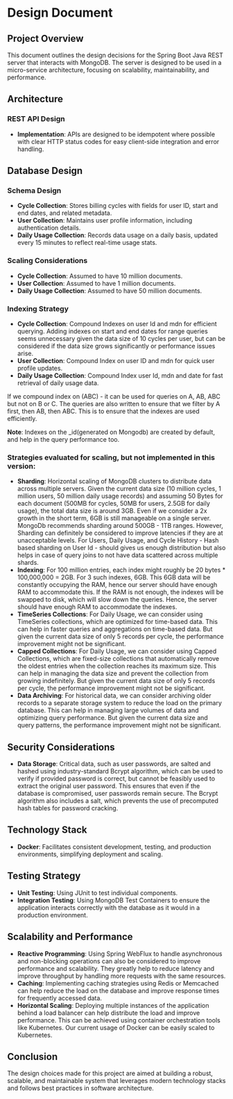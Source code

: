 # Design Document

## Project Overview

This document outlines the design decisions for the Spring Boot Java REST server that interacts with MongoDB. The server is designed to be used in a micro-service architecture, focusing on scalability, maintainability, and performance.

## Architecture

### REST API Design

- **Implementation**: APIs are designed to be idempotent where possible with clear HTTP status codes for easy client-side integration and error handling.

## Database Design

### Schema Design

- **Cycle Collection**: Stores billing cycles with fields for user ID, start and end dates, and related metadata.
- **User Collection**: Maintains user profile information, including authentication details.
- **Daily Usage Collection**: Records data usage on a daily basis, updated every 15 minutes to reflect real-time usage stats.

### Scaling Considerations

- **Cycle Collection**: Assumed to have 10 million documents.
- **User Collection**: Assumed to have 1 million documents.
- **Daily Usage Collection**: Assumed to have 50 million documents.

### Indexing Strategy
- **Cycle Collection**: Compound Indexes on user Id and mdn for efficient querying. Adding indexes on start and end dates for range queries seems unnecessary given the data size of 10 cycles per user, but can be considered if the data size grows significantly or performance issues arise.
- **User Collection**: Compound Index on user ID and mdn for quick user profile updates.
- **Daily Usage Collection**: Compound Index user Id, mdn and date for fast retrieval of daily usage data.

If we compound index on (ABC) - it can be used for queries on A, AB, ABC but not on B or C. The queries are also written to ensure that we filter by A first, then AB, then ABC. This is to ensure that the indexes are used efficiently.

**Note**: Indexes on the _id(generated on Mongodb) are created by default, and help in the query performance too.

### Strategies evaluated for scaling, but not implemented in this version:

- **Sharding**: Horizontal scaling of MongoDB clusters to distribute data across multiple servers.
Given the current data size (10 million cycles, 1 million users, 50 million daily usage records) and assuming 50 Bytes for each document (500MB for cycles, 50MB for users, 2.5GB for daily usage), the total data size is around 3GB. Even if we consider a 2x growth in the short term, 6GB is still manageable on a single server. MongoDb recommends sharding around 500GB - 1TB ranges. However, Sharding can definitely be considered to improve latencies if they are at unacceptable levels.
For Users, Daily Usage, and Cycle History - Hash based sharding on User Id - should gives us enough distribution but also helps in case of query joins to not have data scattered across multiple shards.
- **Indexing**: For 100 million entries, each index might roughly be 20 bytes * 100,000,000 = 2GB. For 3 such indexes, 6GB. This 6GB data will be constantly occupying the RAM, hence our server should have enough RAM to accommodate this. If the RAM is not enough, the indexes will be swapped to disk, which will slow down the queries. Hence, the server should have enough RAM to accommodate the indexes.
- **TimeSeries Collections**: For Daily Usage, we can consider using TimeSeries collections, which are optimized for time-based data. This can help in faster queries and aggregations on time-based data. But given the current data size of only 5 records per cycle, the performance improvement might not be significant.
- **Capped Collections**: For Daily Usage, we can consider using Capped Collections, which are fixed-size collections that automatically remove the oldest entries when the collection reaches its maximum size. This can help in managing the data size and prevent the collection from growing indefinitely. But given the current data size of only 5 records per cycle, the performance improvement might not be significant.
- **Data Archiving**: For historical data, we can consider archiving older records to a separate storage system to reduce the load on the primary database. This can help in managing large volumes of data and optimizing query performance. But given the current data size and query patterns, the performance improvement might not be significant.

## Security Considerations

- **Data Storage**: Critical data, such as user passwords, are salted and hashed using industry-standard Bcrypt algorithm, which can be used to verify if provided password is correct, but cannot be feasibly used to extract the original user password. This ensures that even if the database is compromised, user passwords remain secure. The Bcrypt algorithm also includes a salt, which prevents the use of precomputed hash tables for password cracking.

## Technology Stack

- **Docker**: Facilitates consistent development, testing, and production environments, simplifying deployment and scaling.

## Testing Strategy

- **Unit Testing**: Using JUnit to test individual components.
- **Integration Testing**: Using MongoDB Test Containers to ensure the application interacts correctly with the database as it would in a production environment.

## Scalability and Performance

- **Reactive Programming**: Using Spring WebFlux to handle asynchronous and non-blocking operations can also be considered to improve performance and scalability. They greatly help to reduce latency and improve throughput by handling more requests with the same resources.
- **Caching**: Implementing caching strategies using Redis or Memcached can help reduce the load on the database and improve response times for frequently accessed data.
- **Horizontal Scaling**: Deploying multiple instances of the application behind a load balancer can help distribute the load and improve performance. This can be achieved using container orchestration tools like Kubernetes. Our current usage of Docker can be easily scaled to Kubernetes.

## Conclusion

The design choices made for this project are aimed at building a robust, scalable, and maintainable system that leverages modern technology stacks and follows best practices in software architecture.

